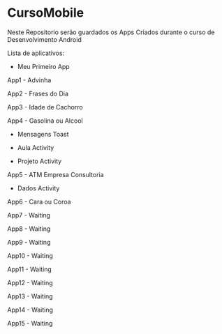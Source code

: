 ﻿# CursoMobile

Neste Repositorio serão guardados os Apps Criados durante o curso de Desenvolvimento Android

Lista de aplicativos:

- Meu Primeiro App

App1 - Advinha

App2 - Frases do Dia

App3 - Idade de Cachorro

App4 - Gasolina ou Alcool

- Mensagens Toast

- Aula Activity

- Projeto Activity

App5 - ATM Empresa Consultoria

- Dados Activity

App6 - Cara ou Coroa

App7 - Waiting

App8 - Waiting

App9 - Waiting

App10 - Waiting

App11 - Waiting

App12 - Waiting

App13 - Waiting

App14 - Waiting

App15 - Waiting
